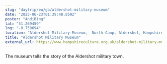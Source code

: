 ```yaml
---
slug: "daytrip/eu/gb/aldershot-military-museum"
date: "2025-06-23T01:39:48.859Z"
poster: "AndiBing"
lat: "51.269459"
lng: "-0.750694"
location: "Aldershot Military Museum,  North Camp, Aldershot, Hampshire, England, GU11 2LG, United Kingdom"
title: "Aldershot Military Museum"
external_url: https://www.hampshireculture.org.uk/aldershot-military-museum
---
```

The museum tells the story of the Aldershot military town.
